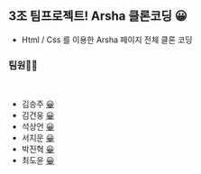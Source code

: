 ## **3조 팀프로젝트! Arsha 클론코딩**  😀  

- Html / Css 를 이용한 Arsha 페이지 전체 클론 코딩 

### 팀원🙋‍♀️  
<br>

- 김승주 [😀]()
- 김건웅 [😀]()
- 석상언 [😀]()
- 서지운 [😀]()
- 박진혁 [😀]()
- 최도윤 [😀]()
